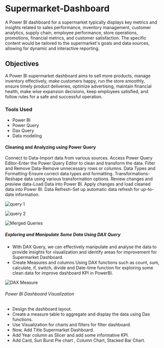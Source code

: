 # Supermarket-Dashboard

A Power BI dashboard for a supermarket typically displays key metrics and insights related to sales performance, inventory management, customer analytics, supply chain, employee performance, store operations, promotions, financial metrics, and customer satisfaction. The specific content would be tailored to the supermarket's goals and data sources, allowing for dynamic and interactive reporting.

## Objectives

A Power BI supermarket dashboard aims to sell more products, manage inventory effectively, make customers happy, run the store smoothly, ensure timely product deliveries, optimize advertising, maintain financial health, make wise expansion decisions, keep employees satisfied, and follow rules for a safe and successful operation.

### Tools Used

* Power BI
* Power Query
* Dax Query
* Data modeling

#### Cleaning and Analyzing using Power Query

Connect to Data-Import data from various sources.
Access Power Query Editor-Enter the Power Query Editor to clean and transform the data.
Filter and Remove Data-Remove unnecessary rows or columns.
Data Types and Formatting-Ensure correct data types and formatting.
Transformations-Reshape data using various transformation options.
Review changes and preview data-Load Data into Power BI.
Apply changes and load cleaned data into Power BI.
Data Refresh-Set up automatic data refresh for up-to-date information.

![query 1](https://github.com/TrushnaR/Supermarket-Dashboard/assets/155801135/fd5bf31c-30bf-43d4-ab46-347403ecda06)

![query 2](https://github.com/TrushnaR/Supermarket-Dashboard/assets/155801135/97aca2c0-ed47-4bec-8b6a-97c71748a9ec)

![Merged Queries](https://github.com/TrushnaR/Supermarket-Dashboard/assets/155801135/b9dc97e8-e819-44dd-bc77-495ced02319b)

##### Exploring and Manipulate Some Data Using DAX Query

* With DAX Query, we can effectively manipulate and analyse the data to provide insights for visualization and identify areas for improvement for Supermarket Dashboard.
* Create Measures and columns Using DAX functions such as count, sum, calculate, if, switch, divide and Date-time function for exploring some clean data for improve dashboard KPI in PowerBI.

![DAX Measure](https://github.com/TrushnaR/Supermarket-Dashboard/assets/155801135/c961883a-c898-44be-8c96-fb6680bf9f63)

###### Power BI Dashboard Visualization
* Design the dashboard layout.
* Create a measure table to aggregate and display the data using Dax functions.
* Use Visualization for charts and filters for filter dashboard.
* Now, Add Title Supermarket Dashboard.
* Add Year column as Slicer and add some informative KPI.
* Add Card, Sun Burst Pie chart , Column Chart, Stacked Bar Chart.



